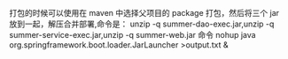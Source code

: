打包的时候可以使用在 maven 中选择父项目的 package 打包，然后将三个 jar 放到一起，解压合并部署,命令是：
unzip -q summer-dao-exec.jar,unzip -q summer-service-exec.jar,unzip -q summer-web.jar
命令 nohup java org.springframework.boot.loader.JarLauncher >output.txt &